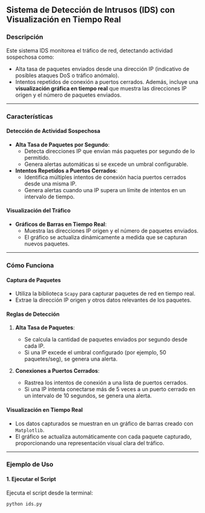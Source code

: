 ## Sistema de Detección de Intrusos (IDS) con Visualización en Tiempo Real

### Descripción
Este sistema IDS monitorea el tráfico de red, detectando actividad sospechosa como:
- Alta tasa de paquetes enviados desde una dirección IP (indicativo de posibles ataques DoS o tráfico anómalo).
- Intentos repetidos de conexión a puertos cerrados.
Además, incluye una **visualización gráfica en tiempo real** que muestra las direcciones IP origen y el número de paquetes enviados.

---

### Características
#### **Detección de Actividad Sospechosa**
- **Alta Tasa de Paquetes por Segundo**:
  - Detecta direcciones IP que envían más paquetes por segundo de lo permitido.
  - Genera alertas automáticas si se excede un umbral configurable.
- **Intentos Repetidos a Puertos Cerrados**:
  - Identifica múltiples intentos de conexión hacia puertos cerrados desde una misma IP.
  - Genera alertas cuando una IP supera un límite de intentos en un intervalo de tiempo.

#### **Visualización del Tráfico**
- **Gráficos de Barras en Tiempo Real**:
  - Muestra las direcciones IP origen y el número de paquetes enviados.
  - El gráfico se actualiza dinámicamente a medida que se capturan nuevos paquetes.

---

### Cómo Funciona
#### **Captura de Paquetes**
- Utiliza la biblioteca `Scapy` para capturar paquetes de red en tiempo real.
- Extrae la dirección IP origen y otros datos relevantes de los paquetes.

#### **Reglas de Detección**
1. **Alta Tasa de Paquetes**:
   - Se calcula la cantidad de paquetes enviados por segundo desde cada IP.
   - Si una IP excede el umbral configurado (por ejemplo, 50 paquetes/seg), se genera una alerta.

2. **Conexiones a Puertos Cerrados**:
   - Rastrea los intentos de conexión a una lista de puertos cerrados.
   - Si una IP intenta conectarse más de 5 veces a un puerto cerrado en un intervalo de 10 segundos, se genera una alerta.

#### **Visualización en Tiempo Real**
- Los datos capturados se muestran en un gráfico de barras creado con `Matplotlib`.
- El gráfico se actualiza automáticamente con cada paquete capturado, proporcionando una representación visual clara del tráfico.

---

### Ejemplo de Uso
#### **1. Ejecutar el Script**
Ejecuta el script desde la terminal:
```bash
python ids.py
